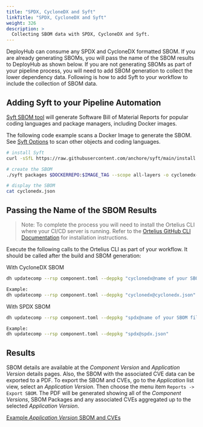 ```yaml
---
title: "SPDX, CycloneDX and Syft"
linkTitle: "SPDX, CycloneDX and Syft"
weight: 326
description: >
  Collecting SBOM data with SPDX, CycloneDX and Syft.
---
```


DeployHub can consume any SPDX and CycloneDX formatted SBOM. If you are already generating SBOMs, you will pass the name of the SBOM results to DeployHub as shown below. If you are not generating SBOMs as part of your pipeline process, you will need to add SBOM generation to collect the lower dependency data. Following is how to add Syft to your workflow to include the collection of SBOM data.

## Adding Syft to your Pipeline Automation

[Syft SBOM tool](https://github.com/anchore/syft) will generate Software Bill of Material Reports for popular coding languages and package managers, including Docker images.

The following code example scans a Docker Image to generate the SBOM.  See [Syft Options](https://github.com/anchore/syft#supported-sources) to scan other objects and coding languages.

```bash
# install Syft
curl -sSfL https://raw.githubusercontent.com/anchore/syft/main/install.sh | sh -s -- -b $PWD

# create the SBOM
./syft packages $DOCKERREPO:$IMAGE_TAG --scope all-layers -o cyclonedx-json > cyclonedx.json

# display the SBOM
cat cyclonedx.json
```

## Passing the Name of the SBOM Results

>Note: To complete the process you will need to install the Ortelius CLI where your CI/CD server is running. Refer to the [Ortelius GitHub CLI Documentation](https://github.com/Ortelius/cli/blob/main/doc/dh.md) for installation instructions.

Execute the following calls to the Ortelius CLI as part of your workflow. It should be called after the build and SBOM generation:

With CycloneDX SBOM

```bash
dh updatecomp --rsp component.toml --deppkg "cyclonedx@name of your SBOM file"

Example:
dh updatecomp --rsp component.toml --deppkg "cyclonedx@cyclonedx.json"
```

With SPDX SBOM

```bash
dh updatecomp --rsp component.toml --deppkg "spdx@name of your SBOM file. "

Example:
dh updatecomp --rsp component.toml --deppkg "spdx@spdx.json"
```

## Results

SBOM details are available at the _Component Version_ and _Application Version_ details pages.   Also, the SBOM with the associated CVE data can be exported to a PDF.  To export the SBOM and CVEs, go to the _Application_ list view, select an _Application Version_.  Then choose the
menu item `Reports -> Export SBOM`.  The PDF will be generated showing all of the _Component Versions_, SBOM Packages and any associated CVEs
aggregated up to the selected _Application Version_.

[Example _Application Version_ SBOM and CVEs](/sbom.pdf)
